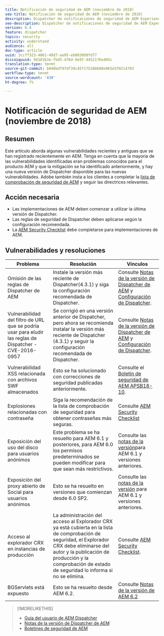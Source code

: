 ```yaml
---
title: Notificación de seguridad de AEM (noviembre de 2018)
seo-title: Notificación de seguridad de AEM (noviembre de 2018)
description: Dispatcher de notificaciones de seguridad de AEM Experience Manager
seo-description: Dispatcher de notificaciones de seguridad de AEM Experience Manager
version: 6.4
feature: dispatcher
topics: security
activity: understand
audience: all
doc-type: article
uuid: 3ccf7323-4061-49d7-ae95-eb003099fd77
discoiquuid: 9d181b3e-fbd5-476d-9e97-4452176e495c
translation-type: tm+mt
source-git-commit: b040bdf97df39c45f175288608e965e5f0214703
workflow-type: tm+mt
source-wordcount: '439'
ht-degree: 7%

---
```



# Notificación de seguridad de AEM (noviembre de 2018)

## Resumen

Este artículo aborda algunas vulnerabilidades recientes y antiguas que se han registrado recientemente en AEM. Tenga en cuenta que la mayoría de las vulnerabilidades identificadas eran problemas conocidos para el producto AEM y que la mitigación se ha identificado anteriormente, y hay una nueva versión de Dispatcher disponible para las nuevas vulnerabilidades. Adobe también insta a los clientes a completar la [lista de comprobación de seguridad de AEM](https://helpx.adobe.com/experience-manager/6-5/sites/administering/using/security-checklist.html) y seguir las directrices relevantes.

## Acción necesaria

* Las implementaciones de AEM deben comenzar a utilizar la última versión de Dispatcher.
* Las reglas de seguridad de Dispatcher deben aplicarse según la configuración recomendada.
* La [AEM Security Checklist](https://helpx.adobe.com/experience-manager/6-5/sites/administering/using/security-checklist.html) debe completarse para implementaciones de AEM.

## Vulnerabilidades y resoluciones

| Problema | Resolución | Vínculos |
|-------|------------|-------|
| Omisión de las reglas de Dispatcher de AEM | Instale la versión más reciente de Dispatcher(4.3.1) y siga la configuración recomendada de Dispatcher. | Consulte [Notas de la versión de Dispatcher de AEM](https://helpx.adobe.com/experience-manager/dispatcher/release-notes.html) y [Configuración de Dispatcher](https://helpx.adobe.com/experience-manager/dispatcher/using/dispatcher-configuration.html). |
| Vulnerabilidad del filtro de URL que se podría usar para eludir las reglas de Dispatcher - CVE-2016-0957 | Se corrigió en una versión anterior de Dispatcher, pero ahora se recomienda instalar la versión más reciente de Dispatcher (4.3.1) y seguir la configuración recomendada de Dispatcher. | Consulte [Notas de la versión de Dispatcher de AEM](https://helpx.adobe.com/experience-manager/dispatcher/release-notes.html) y [Configuración de Dispatcher](https://helpx.adobe.com/experience-manager/dispatcher/using/dispatcher-configuration.html). |
| Vulnerabilidad XSS relacionada con archivos SWF almacenados | Esto se ha solucionado con correcciones de seguridad publicadas anteriormente. | Consulte el [Boletín de seguridad de AEM APSB18-10](https://helpx.adobe.com/security/products/experience-manager/apsb18-10.html). |
| Explosiones relacionadas con contraseña | Siga la recomendación de la lista de comprobación de seguridad para obtener contraseñas más seguras. | Consulte [AEM Security Checklist](https://helpx.adobe.com/experience-manager/6-5/sites/administering/using/security-checklist.html) |
| Exposición del uso del disco para usuarios anónimos | Este problema se ha resuelto para AEM 6.1 y posteriores, para AEM 6.0 los permisos predeterminados se pueden modificar para que sean más restrictivos. | Consulte las [notas de la versión](https://experienceleague.adobe.com/docs/experience-manager-release-information/aem-release-updates/previous-updates/aem-previous-versions.html?lang=es#previous-updates)para AEM 6.1 y versiones anteriores. |
| Exposición del proxy abierto de Social para usuarios anónimos | Esto se ha resuelto en versiones que comienzan desde 6.0 SP2. | Consulte las [notas de la versión](https://helpx.adobe.com/experience-manager/aem-previous-versions.html) para AEM 6.1 y versiones anteriores. |
| Acceso al explorador CRX en instancias de producción | La administración del acceso al Explorador CRX ya está cubierta en la lista de comprobación de seguridad, el Explorador CRX debe eliminarse del autor y la publicación de producción y la comprobación de estado de seguridad lo informa si no se elimina. | Consulte [AEM Security Checklist](https://helpx.adobe.com/experience-manager/6-4/sites/administering/using/security-checklist.html). |
| BGServlets está expuesto | Esto se ha resuelto desde AEM 6.2. | Consulte [Notas de la versión de AEM 6.2](https://helpx.adobe.com/es/experience-manager/6-2/release-notes.html) |

>[!MORELIKETHIS]
>
>* [Guía del usuario de AEM Dispatcher](https://helpx.adobe.com/experience-manager/dispatcher/user-guide.html)
>* [Notas de la versión de Dispatcher de AEM](https://helpx.adobe.com/experience-manager/dispatcher/release-notes.html)
>* [Boletines de seguridad de AEM](https://helpx.adobe.com/security.html#experience-manager)

